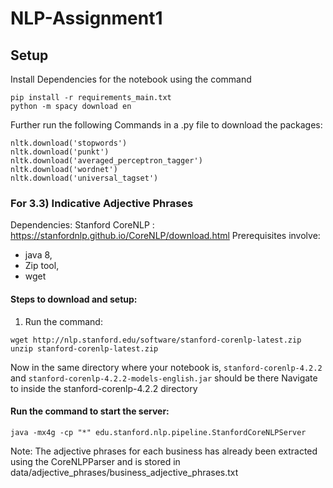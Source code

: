 # NLP-Assignment1

## Setup 

Install Dependencies for the notebook using the command
```
pip install -r requirements_main.txt
python -m spacy download en
```

Further run the following Commands in a .py file to download the packages:
```
nltk.download('stopwords')
nltk.download('punkt')
nltk.download('averaged_perceptron_tagger')
nltk.download('wordnet')
nltk.download('universal_tagset')
```


### For 3.3) Indicative Adjective Phrases

Dependencies:
Stanford CoreNLP : https://stanfordnlp.github.io/CoreNLP/download.html
Prerequisites involve: 
* java 8, 
* Zip tool, 
* wget
#### Steps to download and setup:
1. Run the command: 
```
wget http://nlp.stanford.edu/software/stanford-corenlp-latest.zip
unzip stanford-corenlp-latest.zip
```

Now in the same directory where your notebook is, 
`stanford-corenlp-4.2.2` and `stanford-corenlp-4.2.2-models-english.jar` should be there
Navigate to inside the stanford-corenlp-4.2.2 directory

#### Run the command to start the server: 
```
java -mx4g -cp "*" edu.stanford.nlp.pipeline.StanfordCoreNLPServer
```
Note: 
The adjective phrases for each business has already been extracted using the CoreNLPParser and is stored in data/adjective_phrases/business_adjective_phrases.txt

